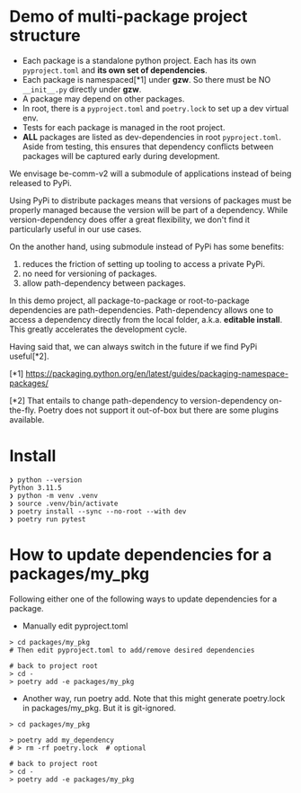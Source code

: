 
# Demo of multi-package project structure

* Each package is a standalone python project. Each has its own `pyproject.toml` and **its own set of dependencies**.
* Each package is namespaced[*1] under **gzw**. So there must be NO `__init__.py` directly under **gzw**.
* A package may depend on other packages.
* In root, there is a `pyproject.toml` and `poetry.lock` to set up a dev virtual env.
* Tests for each package is managed in the root project.
* **ALL** packages are listed as dev-dependencies in root `pyproject.toml`. Aside from testing, this ensures that dependency conflicts between packages will be captured early during development.


We envisage be-comm-v2 will a submodule of applications instead of being 
released to PyPi.

Using PyPi to distribute packages means that versions of packages must be 
properly managed because the version will be part of a dependency.
While version-dependency does offer a great flexibility, we don't find it 
particularly useful in our use cases.

On the another hand, using submodule instead of PyPi has some benefits:
1. reduces the friction of setting up tooling to access a private PyPi.
2. no need for versioning of packages.
3. allow path-dependency between packages.

In this demo project, all package-to-package or root-to-package dependencies
are path-dependencies. Path-dependency allows one to access a dependency 
directly from the local folder, a.k.a. **editable install**. This greatly 
accelerates the development cycle. 


Having said that, we can always switch in the future if we find PyPi useful[*2].

[*1] https://packaging.python.org/en/latest/guides/packaging-namespace-packages/

[*2] That entails to change path-dependency to version-dependency on-the-fly. 
Poetry does not support it out-of-box but there are some plugins available.

# Install

```shell
❯ python --version
Python 3.11.5
❯ python -m venv .venv
❯ source .venv/bin/activate
❯ poetry install --sync --no-root --with dev
❯ poetry run pytest
```


# How to update dependencies for a packages/my_pkg
Following either one of the following ways to update dependencies for a package.

* Manually edit pyproject.toml
```
> cd packages/my_pkg
# Then edit pyproject.toml to add/remove desired dependencies

# back to project root
> cd - 
> poetry add -e packages/my_pkg
```
* Another way, run poetry add. Note that this might generate poetry.lock in packages/my_pkg. But it is git-ignored.
```
> cd packages/my_pkg

> poetry add my_dependency
# > rm -rf poetry.lock  # optional 

# back to project root
> cd - 
> poetry add -e packages/my_pkg
```


